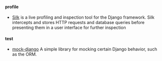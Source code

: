 #### profile
+ [Silk][1] is a live profiling and inspection tool for the Django framework. Silk intercepts and stores HTTP requests and database queries before presenting them in a user interface for further inspection  

#### test
+ [mock-django][2] A simple library for mocking certain Django behavior, such as the ORM.



[1]: https://github.com/django-silk/silk
[2]: https://github.com/dcramer/mock-django
